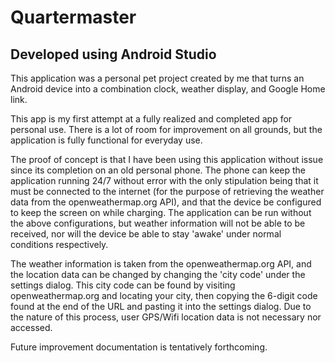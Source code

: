 # Quartermaster
## Developed using Android Studio

This application was a personal pet project created by me that turns an Android device into a combination clock, weather display, and Google Home link.

This app is my first attempt at a fully realized and completed app for personal use. There is a lot of room for improvement on all grounds, but the application is fully functional for everyday use.

The proof of concept is that I have been using this application without issue since its completion on an old personal phone. The phone can keep the application running 24/7 without error with the only stipulation being that it must be connected to the internet (for the purpose of retrieving the weather data from the openweathermap.org API), and that the device be configured to keep the screen on while charging. The application can be run without the above configurations, but weather information will not be able to be received, nor will the device be able to stay 'awake' under normal conditions respectively.

The weather information is taken from the openweathermap.org API, and the location data can be changed by changing the 'city code' under the settings dialog. This city code can be found by visiting openweathermap.org and locating your city, then copying the 6-digit code found at the end of the URL and pasting it into the settings dialog. Due to the nature of this process, user GPS/Wifi location data is not necessary nor accessed.

Future improvement documentation is tentatively forthcoming.
